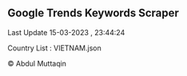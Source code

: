 

## Google Trends Keywords Scraper 
 
Last Update 15-03-2023 , 23:44:24

Country List :
VIETNAM.json



© Abdul Muttaqin 
